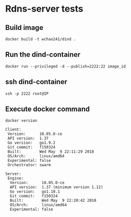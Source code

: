 # Rdns-server tests

## Build image
`docker build -t wchao241/dind .`

## Run the dind-container
`docker run --privileged -d --publish=2222:22 image_id`

## ssh dind-container
```
ssh -p 2222 root@IP
```

## Execute docker command
`docker version`

```
Client:
 Version:      18.05.0-ce
 API version:  1.37
 Go version:   go1.9.2
 Git commit:   f150324
 Built:        Wed May  9 22:11:29 2018
 OS/Arch:      linux/amd64
 Experimental: false
 Orchestrator: swarm

Server:
 Engine:
  Version:      18.05.0-ce
  API version:  1.37 (minimum version 1.12)
  Go version:   go1.10.1
  Git commit:   f150324
  Built:        Wed May  9 22:20:42 2018
  OS/Arch:      linux/amd64
  Experimental: false
```
